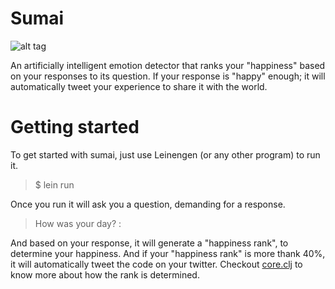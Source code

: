 Sumai
=======

![alt tag](http://4.bp.blogspot.com/-iiMa8-PV5G4/Vk0pxgVKW1I/AAAAAAAACRM/9_ekJYSbd8s/s1600/sumai.png)

An artificially intelligent emotion detector that ranks your "happiness" based on your responses to its question. If your response is "happy" enough; it will automatically tweet your experience to share it with the world.

Getting started
=======
To get started with sumai, just use Leinengen (or any other program) to run it.

> $ lein run

Once you run it will ask you a question, demanding for a response.

> How was your day? : 

And based on your response, it will generate a "happiness rank", to determine your happiness. And if your "happiness rank" is more thank 40%, it will automatically tweet the code on your twitter. Checkout [core.clj](https://github.com/nddave/Sumai/blob/master/src/sumai/core.clj) to know more about how the rank is determined.
